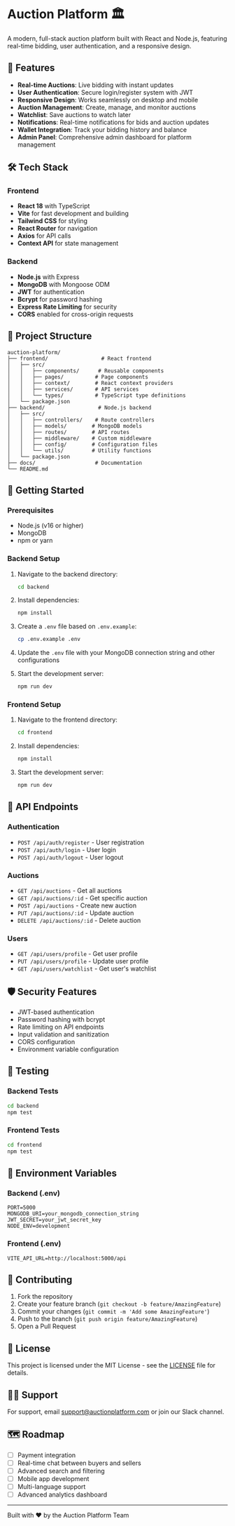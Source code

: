 # Auction Platform 🏛️

A modern, full-stack auction platform built with React and Node.js, featuring real-time bidding, user authentication, and a responsive design.

## 🚀 Features

- **Real-time Auctions**: Live bidding with instant updates
- **User Authentication**: Secure login/register system with JWT
- **Responsive Design**: Works seamlessly on desktop and mobile
- **Auction Management**: Create, manage, and monitor auctions
- **Watchlist**: Save auctions to watch later
- **Notifications**: Real-time notifications for bids and auction updates
- **Wallet Integration**: Track your bidding history and balance
- **Admin Panel**: Comprehensive admin dashboard for platform management

## 🛠️ Tech Stack

### Frontend
- **React 18** with TypeScript
- **Vite** for fast development and building
- **Tailwind CSS** for styling
- **React Router** for navigation
- **Axios** for API calls
- **Context API** for state management

### Backend
- **Node.js** with Express
- **MongoDB** with Mongoose ODM
- **JWT** for authentication
- **Bcrypt** for password hashing
- **Express Rate Limiting** for security
- **CORS** enabled for cross-origin requests

## 📁 Project Structure

```
auction-platform/
├── frontend/                 # React frontend
│   ├── src/
│   │   ├── components/      # Reusable components
│   │   ├── pages/          # Page components
│   │   ├── context/        # React context providers
│   │   ├── services/       # API services
│   │   └── types/          # TypeScript type definitions
│   └── package.json
├── backend/                 # Node.js backend
│   ├── src/
│   │   ├── controllers/    # Route controllers
│   │   ├── models/        # MongoDB models
│   │   ├── routes/        # API routes
│   │   ├── middleware/    # Custom middleware
│   │   ├── config/        # Configuration files
│   │   └── utils/         # Utility functions
│   └── package.json
├── docs/                   # Documentation
└── README.md
```

## 🚀 Getting Started

### Prerequisites
- Node.js (v16 or higher)
- MongoDB
- npm or yarn

### Backend Setup
1. Navigate to the backend directory:
   ```bash
   cd backend
   ```

2. Install dependencies:
   ```bash
   npm install
   ```

3. Create a `.env` file based on `.env.example`:
   ```bash
   cp .env.example .env
   ```

4. Update the `.env` file with your MongoDB connection string and other configurations

5. Start the development server:
   ```bash
   npm run dev
   ```

### Frontend Setup
1. Navigate to the frontend directory:
   ```bash
   cd frontend
   ```

2. Install dependencies:
   ```bash
   npm install
   ```

3. Start the development server:
   ```bash
   npm run dev
   ```

## 🎯 API Endpoints

### Authentication
- `POST /api/auth/register` - User registration
- `POST /api/auth/login` - User login
- `POST /api/auth/logout` - User logout

### Auctions
- `GET /api/auctions` - Get all auctions
- `GET /api/auctions/:id` - Get specific auction
- `POST /api/auctions` - Create new auction
- `PUT /api/auctions/:id` - Update auction
- `DELETE /api/auctions/:id` - Delete auction

### Users
- `GET /api/users/profile` - Get user profile
- `PUT /api/users/profile` - Update user profile
- `GET /api/users/watchlist` - Get user's watchlist

## 🛡️ Security Features

- JWT-based authentication
- Password hashing with bcrypt
- Rate limiting on API endpoints
- Input validation and sanitization
- CORS configuration
- Environment variable configuration

## 🧪 Testing

### Backend Tests
```bash
cd backend
npm test
```

### Frontend Tests
```bash
cd frontend
npm test
```

## 📝 Environment Variables

### Backend (.env)
```
PORT=5000
MONGODB_URI=your_mongodb_connection_string
JWT_SECRET=your_jwt_secret_key
NODE_ENV=development
```

### Frontend (.env)
```
VITE_API_URL=http://localhost:5000/api
```

## 🤝 Contributing

1. Fork the repository
2. Create your feature branch (`git checkout -b feature/AmazingFeature`)
3. Commit your changes (`git commit -m 'Add some AmazingFeature'`)
4. Push to the branch (`git push origin feature/AmazingFeature`)
5. Open a Pull Request

## 📄 License

This project is licensed under the MIT License - see the [LICENSE](LICENSE) file for details.

## 🙋‍♂️ Support

For support, email support@auctionplatform.com or join our Slack channel.

## 🗺️ Roadmap

- [ ] Payment integration
- [ ] Real-time chat between buyers and sellers
- [ ] Advanced search and filtering
- [ ] Mobile app development
- [ ] Multi-language support
- [ ] Advanced analytics dashboard

---

Built with ❤️ by the Auction Platform Team
